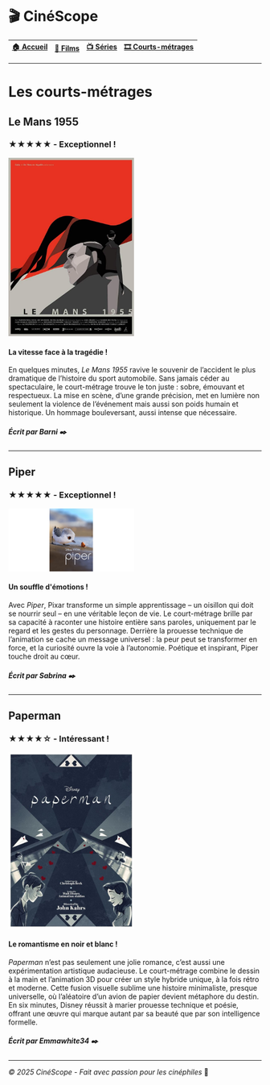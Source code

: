 # 🎬 CinéScope
| [🏠 Accueil](index.md) | [🎥 Films](film.md) | [📺 Séries](serie.md) | [🎞️ Courts-métrages](court-metrage.md) |
|:---:|:---:|:---:|:---:|
---

# Les courts-métrages

## Le Mans 1955
### ★★★★★ - Exceptionnel !
<img src="images/mans.webp" alt="mans" width="250px">

#### La vitesse face à la tragédie ! 
En quelques minutes, *Le Mans 1955* ravive le souvenir de l’accident le plus dramatique de l’histoire du sport automobile. Sans jamais céder au spectaculaire, le court-métrage trouve le ton juste : sobre, émouvant et respectueux. La mise en scène, d’une grande précision, met en lumière non seulement la violence de l’événement mais aussi son poids humain et historique. Un hommage bouleversant, aussi intense que nécessaire.

##### Écrit par Barni ✒️
---

## Piper
### ★★★★★ - Exceptionnel !
<img src="images/piper.jpg" alt="piper" width="250px">

#### Un souffle d'émotions !
Avec *Piper*, Pixar transforme un simple apprentissage – un oisillon qui doit se nourrir seul – en une véritable leçon de vie. Le court-métrage brille par sa capacité à raconter une histoire entière sans paroles, uniquement par le regard et les gestes du personnage. Derrière la prouesse technique de l’animation se cache un message universel : la peur peut se transformer en force, et la curiosité ouvre la voie à l’autonomie. Poétique et inspirant, Piper touche droit au cœur.

##### Écrit par Sabrina ✒️
---

## Paperman
### ★★★★☆ - Intéressant !
<img src="images/paperman.jpg" alt="paperman" width="250px">

#### Le romantisme en noir et blanc !
*Paperman* n’est pas seulement une jolie romance, c’est aussi une expérimentation artistique audacieuse. Le court-métrage combine le dessin à la main et l’animation 3D pour créer un style hybride unique, à la fois rétro et moderne. Cette fusion visuelle sublime une histoire minimaliste, presque universelle, où l’aléatoire d’un avion de papier devient métaphore du destin. En six minutes, Disney réussit à marier prouesse technique et poésie, offrant une œuvre qui marque autant par sa beauté que par son intelligence formelle.

##### Écrit par Emmawhite34 ✒️

---
*© 2025 CinéScope - Fait avec passion pour les cinéphiles* 🍿
